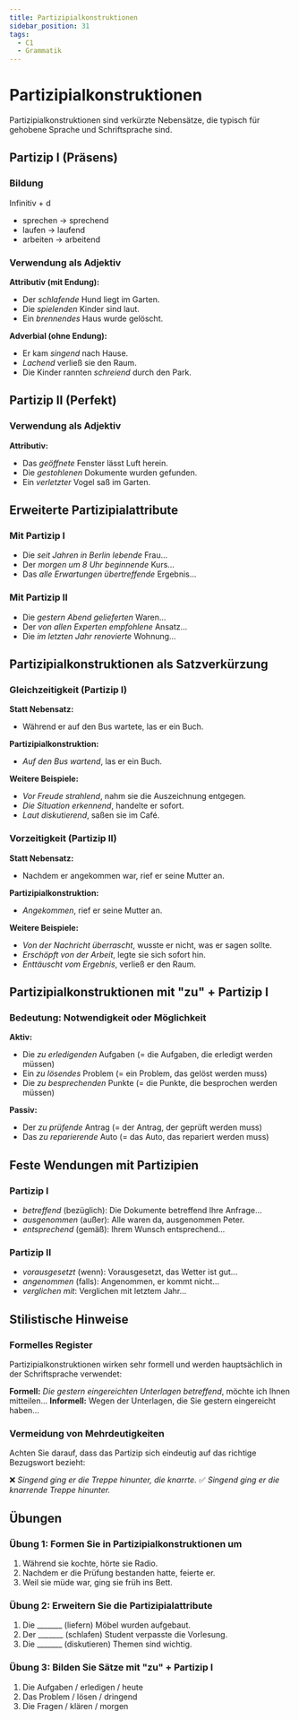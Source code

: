 ```yaml
---
title: Partizipialkonstruktionen
sidebar_position: 31
tags:
  - C1
  - Grammatik
---
```


# Partizipialkonstruktionen

Partizipialkonstruktionen sind verkürzte Nebensätze, die typisch für gehobene Sprache und Schriftsprache sind.

## Partizip I (Präsens)

### Bildung
Infinitiv + d

- sprechen → sprechend
- laufen → laufend
- arbeiten → arbeitend

### Verwendung als Adjektiv

**Attributiv (mit Endung):**
- Der *schlafende* Hund liegt im Garten.
- Die *spielenden* Kinder sind laut.
- Ein *brennendes* Haus wurde gelöscht.

**Adverbial (ohne Endung):**
- Er kam *singend* nach Hause.
- *Lachend* verließ sie den Raum.
- Die Kinder rannten *schreiend* durch den Park.

## Partizip II (Perfekt)

### Verwendung als Adjektiv

**Attributiv:**
- Das *geöffnete* Fenster lässt Luft herein.
- Die *gestohlenen* Dokumente wurden gefunden.
- Ein *verletzter* Vogel saß im Garten.

## Erweiterte Partizipialattribute

### Mit Partizip I
- Die *seit Jahren in Berlin lebende* Frau...
- Der *morgen um 8 Uhr beginnende* Kurs...
- Das *alle Erwartungen übertreffende* Ergebnis...

### Mit Partizip II
- Die *gestern Abend gelieferten* Waren...
- Der *von allen Experten empfohlene* Ansatz...
- Die *im letzten Jahr renovierte* Wohnung...

## Partizipialkonstruktionen als Satzverkürzung

### Gleichzeitigkeit (Partizip I)

**Statt Nebensatz:**
- Während er auf den Bus wartete, las er ein Buch.

**Partizipialkonstruktion:**
- *Auf den Bus wartend*, las er ein Buch.

**Weitere Beispiele:**
- *Vor Freude strahlend*, nahm sie die Auszeichnung entgegen.
- *Die Situation erkennend*, handelte er sofort.
- *Laut diskutierend*, saßen sie im Café.

### Vorzeitigkeit (Partizip II)

**Statt Nebensatz:**
- Nachdem er angekommen war, rief er seine Mutter an.

**Partizipialkonstruktion:**
- *Angekommen*, rief er seine Mutter an.

**Weitere Beispiele:**
- *Von der Nachricht überrascht*, wusste er nicht, was er sagen sollte.
- *Erschöpft von der Arbeit*, legte sie sich sofort hin.
- *Enttäuscht vom Ergebnis*, verließ er den Raum.

## Partizipialkonstruktionen mit "zu" + Partizip I

### Bedeutung: Notwendigkeit oder Möglichkeit

**Aktiv:**
- Die *zu erledigenden* Aufgaben (= die Aufgaben, die erledigt werden müssen)
- Ein *zu lösendes* Problem (= ein Problem, das gelöst werden muss)
- Die *zu besprechenden* Punkte (= die Punkte, die besprochen werden müssen)

**Passiv:**
- Der *zu prüfende* Antrag (= der Antrag, der geprüft werden muss)
- Das *zu reparierende* Auto (= das Auto, das repariert werden muss)

## Feste Wendungen mit Partizipien

### Partizip I
- *betreffend* (bezüglich): Die Dokumente betreffend Ihre Anfrage...
- *ausgenommen* (außer): Alle waren da, ausgenommen Peter.
- *entsprechend* (gemäß): Ihrem Wunsch entsprechend...

### Partizip II
- *vorausgesetzt* (wenn): Vorausgesetzt, das Wetter ist gut...
- *angenommen* (falls): Angenommen, er kommt nicht...
- *verglichen mit*: Verglichen mit letztem Jahr...

## Stilistische Hinweise

### Formelles Register
Partizipialkonstruktionen wirken sehr formell und werden hauptsächlich in der Schriftsprache verwendet:

**Formell:** *Die gestern eingereichten Unterlagen betreffend*, möchte ich Ihnen mitteilen...
**Informell:** Wegen der Unterlagen, die Sie gestern eingereicht haben...

### Vermeidung von Mehrdeutigkeiten
Achten Sie darauf, dass das Partizip sich eindeutig auf das richtige Bezugswort bezieht:

❌ *Singend ging er die Treppe hinunter, die knarrte.*
✅ *Singend ging er die knarrende Treppe hinunter.*

## Übungen

### Übung 1: Formen Sie in Partizipialkonstruktionen um

1. Während sie kochte, hörte sie Radio.
2. Nachdem er die Prüfung bestanden hatte, feierte er.
3. Weil sie müde war, ging sie früh ins Bett.

### Übung 2: Erweitern Sie die Partizipialattribute

1. Die _______ (liefern) Möbel wurden aufgebaut.
2. Der _______ (schlafen) Student verpasste die Vorlesung.
3. Die _______ (diskutieren) Themen sind wichtig.

### Übung 3: Bilden Sie Sätze mit "zu" + Partizip I

1. Die Aufgaben / erledigen / heute
2. Das Problem / lösen / dringend
3. Die Fragen / klären / morgen